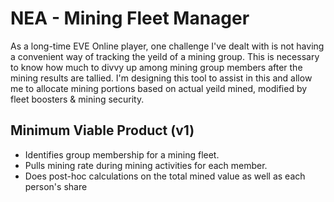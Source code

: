 # NEA - Mining Fleet Manager
As a long-time EVE Online player, one challenge I've dealt with is not having a convenient way of tracking the yeild of a mining group. This is necessary to know how much to divvy up among mining group members after the mining results are tallied. I'm designing this tool to assist in this and allow me to allocate mining portions based on actual yeild mined, modified by fleet boosters & mining security.

## Minimum Viable Product (v1)
* Identifies group membership for a mining fleet.
* Pulls mining rate during mining activities for each member.
* Does post-hoc calculations on the total mined value as well as each person's share
